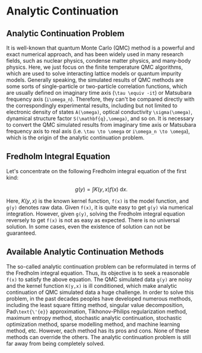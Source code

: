 # Analytic Continuation

## Analytic Continuation Problem

It is well-known that quantum Monte Carlo (QMC) method is a powerful and exact numerical approach, and has been widely used in many research fields, such as nuclear physics, condense matter physics, and many-body physics. Here, we just focus on the finite temperature QMC algorithms, which are used to solve interacting lattice models or quantum impurity models. Generally speaking, the simulated results of QMC methods are some sorts of single-particle or two-particle correlation functions, which are usually defined on imaginary time axis (``\tau \equiv -it``) or Matsubara frequency axis (``i\omega_n``). Therefore, they can't be compared directly with the correspondingly experimental results, including but not limited to electronic density of states ``A(\omega)``, optical conductivity ``\sigma(\omega)``, dynamical structure factor ``S(\mathbf{q},\omega)``, and so on. It is necessary to convert the QMC simulated results from imaginary time axis or Matsubara frequency axis to real axis (i.e. ``\tau \to \omega`` or ``i\omega_n \to \omega``), which is the origin of the analytic continuation problem.

## Fredholm Integral Equation

Let's concentrate on the following Fredholm integral equation of the first kind:
```math
g(y) = \int K(y,x) f(x)~\text{d}x.
```
Here, $K(y,x)$ is the known kernel function, ``f(x)`` is the model function, and ``g(y)`` denotes raw data. Given ``f(x)``, it is quite easy to get ``g(y)`` via numerical integration. However, given ``g(y)``, solving the Fredholm integral equation reversely to get ``f(x)`` is not as easy as expected. There is no universal solution. In some cases, even the existence of solution can not be guaranteed.

## Available Analytic Continuation Methods

The so-called analytic continuation problem can be reformulated in terms of the Fredholm integral equation. Thus, its objective is to seek a reasonable ``f(x)`` to satisfy the above equation. The QMC simulated data ``g(y)`` are noisy and the kernel function ``K(y,x)`` is ill conditioned, which make analytic continuation of QMC simulated data a huge challenge. In order to solve this problem, in the past decades peoples have developed numerous methods, including the least square fitting method, singular value decomposition, Pad``\text{\'{e}}`` approximation, Tikhonov-Philips regularization method, maximum entropy method, stochastic analytic continuation, stochastic optimization method, sparse modelling method, and machine learning method, etc. However, each method has its pros and cons. None of these methods can override the others. The analytic continuation problem is still far away from being completely solved.
